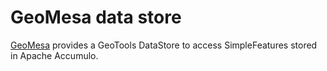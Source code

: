 # GeoMesa data store

[GeoMesa](http://geomesa.org/) provides a GeoTools DataStore to access SimpleFeatures stored in Apache Accumulo.
